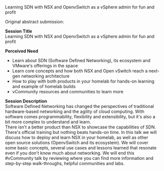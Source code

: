 Learning SDN with NSX and OpenvSwitch as a vSphere admin for fun and profit

Original abstract submission:

**Session Title**  
Learning SDN with NSX and OpenvSwitch as a vSphere admin for fun and profit  

**Perceived Need**  
- Learn about SDN (Software Defined Networking), its ecosystem and VMware's offerings in the space  
- Learn core concepts and how both NSX and Open vSwitch reach a next-gen networking architecture  
- How to play with both products in your homelab for hands-on learning and example of homelab builds  
- vCommunity resources and communities to learn more  

**Session Description**  
Software Defined Networking has changed the perspectives of traditional hardware-based networking and the agility of cloud computing. With software comes programmability, flexibility and extensibility, but it's also a bit
more complex to understand and learn.  
There isn't a better product than NSX to showcase the capabilities of SDN. There's official training but nothing beats hands-on time. In this talk we will discuss how to deploy and learn NSX in your homelab, as well as
other open source solutions (OpenvSwitch and its ecosystem). We will cover some basic concepts, several use cases and lessons learned that resonate even if you don't know much about networking.
We will end this #vCommunity talk by reviewing where you can find more information and step-by-step walk-throughs, helpful communities and labs.
